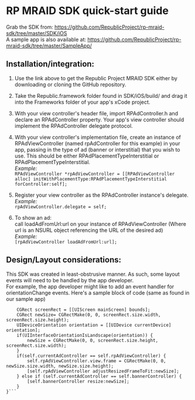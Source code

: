 RP MRAID SDK quick-start guide
==============================
Grab the SDK from: https://github.com/RepublicProject/rp-mraid-sdk/tree/master/SDK/iOS  
A sample app is also available at: https://github.com/RepublicProject/rp-mraid-sdk/tree/master/SampleApp/  

Installation/integration:  
-------------------------  

1. Use the link above to get the Republic Project MRAID SDK either by downloading or cloning the GitHub repository.

2. Take the Republic.framework folder found in SDK/iOS/build/ and drag it into the Frameworks folder of your app's xCode project.  

3. With your view controller's header file, import RPAdController.h and declare an RPAdController property. Your app's view controller should implement the RPAdController delegate protocol.

4. With your view controller's implementation file, create an instance of RPAdViewController (named rpAdController for this example) in your app, passing in the type of ad (banner or interstitial) that you wish to use. This should be either RPAdPlacementTypeInterstitial or RPAdPlacementTypeInterstitial.  
*Example:*  
```RPAdViewController *rpAdViewController = [[RPAdViewController alloc] initWithPlacementType:RPAdPlacementTypeInterstitial forController:self];```

5. Register your view controller as the RPAdController instance's delegate.  
*Example:*  
```rpAdViewController.delegate = self;```

6. To show an ad:  
call loadAdFromUrl:url on your instance of RPAdViewController  (Where url is an NSURL object referencing the URL of the desired ad)  
*Example:*  
```[rpAdViewController loadAdFromUrl:url];```


Design/Layout considerations:
------------------------------  
This SDK was created in least-obstrusive manner. As such, some layout events will need to be handled by the app developer.  
For example, the app developer might like to add an event handler for orientationChange events. Here's a sample block of code (same as found in our sample app)  

```- (void)orientationChanged:(NSDictionary *)param {  
    CGRect screenRect = [[UIScreen mainScreen] bounds];  
    CGRect newSize= CGRectMake(0, 0, screenRect.size.width, screenRect.size.height);  
    UIDeviceOrientation orientation = [[UIDevice currentDevice] orientation];  
    if(UIInterfaceOrientationIsLandscape(orientation)) {  
        newSize = CGRectMake(0, 0, screenRect.size.height, screenRect.size.width);  
    }  
    if(self.currentAdController == self.rpAdViewController) {  
        self.rpAdViewController.view.frame = CGRectMake(0, 0, newSize.size.width, newSize.size.height);  
        [self.rpAdViewController adjustResizedFrameToFit:newSize];  
    } else if (self.currentAdController == self.bannerController) {  
        [self.bannerController resize:newSize];  
    }  
}```


